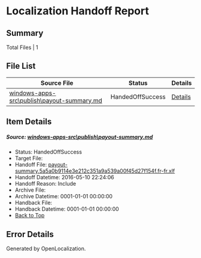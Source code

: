 # <a name='report-top'></a> Localization Handoff Report

## Summary
 Total Files | 1

## File List
 Source File | Status | Details 
 ----------- | ------ | ------- 
 [windows-apps-src\publish\payout-summary.md](https://github.com/Microsoft/windows-apps/blob/ea5611de066d5f8f4f6be19ca5d8b1b1ab9328be/windows-apps-src/publish/payout-summary.md) | HandedOffSuccess | [Details](#78a52fb9ed86538161544b0c5b3bcd19e741c8fa3524)

## Item Details
##### <a name='78a52fb9ed86538161544b0c5b3bcd19e741c8fa3524'></a> Source: [windows-apps-src\publish\payout-summary.md](https://github.com/Microsoft/windows-apps/blob/ea5611de066d5f8f4f6be19ca5d8b1b1ab9328be/windows-apps-src/publish/payout-summary.md)
* Status: HandedOffSuccess
* Target File: 
* Handoff File: [payout-summary.5a5a0b9114e3e212c351a9a539a00f45d27f154f.fr-fr.xlf](https://github.com/Microsoft/WDG.handoff/blob/0adb96131e9de6f83158e0b6f81b287e8a00f3f2/ol-handoff/Microsoft/windows-apps.fr-fr/master/payout-summary.5a5a0b9114e3e212c351a9a539a00f45d27f154f.fr-fr.xlf)
* Handoff Datetime: 2016-05-10 22:24:06
* Handoff Reason: Include
* Archive File: 
* Archive Datetime: 0001-01-01 00:00:00
* Handback File: 
* Handback Datetime: 0001-01-01 00:00:00
* [Back to Top](#report-top)


## Error Details

Generated by OpenLocalization.
